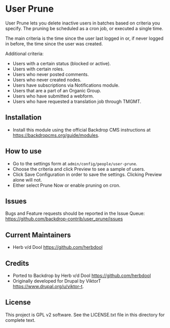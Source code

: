 User Prune
==========

User Prune lets you delete inactive users in batches based on criteria you specify. The pruning be scheduled as a cron job, or executed a single time.

The main criteria is the time since the user last logged in or, if never logged in before, the time since the user was created.

Additional criteria:

* Users with a certain status (blocked or active).
* Users with certain roles.
* Users who never posted comments.
* Users who never created nodes.
* Users have subscriptions via Notifications module.
* Users that are a part of an Organic Group.
* Users who have submitted a webform.
* Users who have requested a translation job through TMGMT.

Installation
------------

* Install this module using the official Backdrop CMS instructions at
  <https://backdropcms.org/guide/modules>.

How to use
----------

* Go to the settings form at `admin/config/people/user-prune`.
* Choose the criteria and click Preview to see a sample of users.
* Click Save Configuration in order to save the settings. Clicking Preview alone will not.
* Either select Prune Now or enable pruning on cron.

Issues
------

Bugs and Feature requests should be reported in the Issue Queue:
<https://github.com/backdrop-contrib/user_prune/issues>

Current Maintainers
-------------------

* Herb v/d Dool <https://github.com/herbdool>

Credits
-------

* Ported to Backdrop by Herb v/d Dool <https://github.com/herbdool>
* Originally developed for Drupal by ViktorT <https://www.drupal.org/u/viktor-t>.

License
-------

This project is GPL v2 software. See the LICENSE.txt file in this directory for
complete text.

